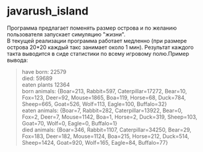 # javarush_island

Программа предлагает поменять размер острова и по желанию пользователя запускает симуляцию "жизни".  
В текущей реализации программа работает медленно (при размере острова 20*20 каждый такс занимает около 1 мин).
Результат каждого такта выводится в сиде статистики по всему игровому полю.Пример вывода:
>have born: 22579  
>died: 59689  
>eaten plants 12364  
>born animals: {Boar=213, Rabbit=597, Caterpillar=17272, Bear=10, Fox=123, Deer=92, Mouse=1865, Boa=119, Horse=68, Duck=784, Sheep=665, Goat=526, Wolf=113, Eagle=100, Buffalo=32}  
>eaten animals: {Boar=7, Rabbit=282, Caterpillar=13922, Bear=0, Fox=2, Deer=7, Mouse=1142, Boa=1, Horse=2, Duck=319, Sheep=103, Goat=70, Wolf=0, Eagle=0, Buffalo=1}  
>died animals: {Boar=346, Rabbit=1107, Caterpillar=34250, Bear=29, Fox=183, Deer=182, Mouse=1124, Boa=215, Horse=212, Duck=514, Sheep=1424, Goat=920, Wolf=165, Eagle=84, Buffalo=77}  